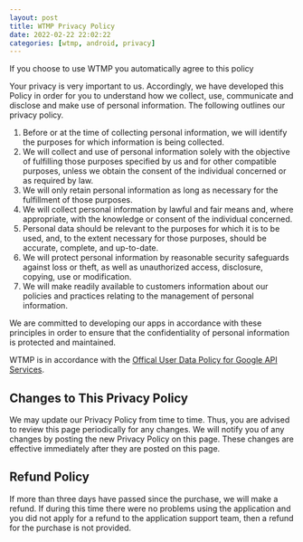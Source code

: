 ```yaml
---
layout: post
title: WTMP Privacy Policy
date: 2022-02-22 22:02:22
categories: [wtmp, android, privacy]
---
```


If you choose to use WTMP you automatically agree to this policy

Your privacy is very important to us. Accordingly, we have developed this Policy in order for you to understand how we collect, use, communicate and disclose and make use of personal information. The following outlines our privacy policy.

1. Before or at the time of collecting personal information, we will identify the purposes for which information is being collected.
2. We will collect and use of personal information solely with the objective of fulfilling those purposes specified by us and for other compatible purposes, unless we obtain the consent of the individual concerned or as required by law.
3. We will only retain personal information as long as necessary for the fulfillment of those purposes.
4. We will collect personal information by lawful and fair means and, where appropriate, with the knowledge or consent of the individual concerned.
5. Personal data should be relevant to the purposes for which it is to be used, and, to the extent necessary for those purposes, should be accurate, complete, and up-to-date.
6. We will protect personal information by reasonable security safeguards against loss or theft, as well as unauthorized access, disclosure, copying, use or modification.
7. We will make readily available to customers information about our policies and practices relating to the management of personal information.

We are committed to developing our apps in accordance with these principles in order to ensure that the confidentiality of personal information is protected and maintained.

WTMP is in accordance with the [Offical User Data Policy for Google API Services](https://developers.google.com/terms/api-services-user-data-policy).

## Changes to This Privacy Policy
We may update our Privacy Policy from time to time. Thus, you are advised to review this page periodically for any changes. We will notify you of any changes by posting the new Privacy Policy on this page. These changes are effective immediately after they are posted on this page.

## Refund Policy
If more than three days have passed since the purchase, we will make a refund. If during this time there were no problems using the application and you did not apply for a refund to the application support team, then a refund for the purchase is not provided.
